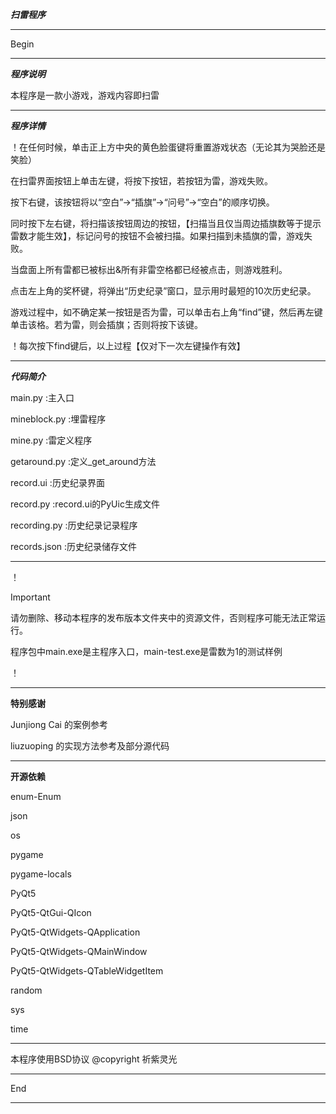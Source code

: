 ***扫雷程序***

-------------------------------------------

Begin

-----------------------------------

*****程序说明*****

本程序是一款小游戏，游戏内容即扫雷

----------------------------------------------------

*****程序详情*****

！在任何时候，单击正上方中央的黄色脸蛋键将重置游戏状态（无论其为哭脸还是笑脸）

在扫雷界面按钮上单击左键，将按下按钮，若按钮为雷，游戏失败。

按下右键，该按钮将以“空白”→“插旗”→“问号”→“空白”的顺序切换。

同时按下左右键，将扫描该按钮周边的按钮，【扫描当且仅当周边插旗数等于提示雷数才能生效】，标记问号的按钮不会被扫描。如果扫描到未插旗的雷，游戏失败。

当盘面上所有雷都已被标出&所有非雷空格都已经被点击，则游戏胜利。

点击左上角的奖杯键，将弹出“历史纪录”窗口，显示用时最短的10次历史纪录。

游戏过程中，如不确定某一按钮是否为雷，可以单击右上角“find”键，然后再左键单击该格。若为雷，则会插旗；否则将按下该键。

！每次按下find键后，以上过程【仅对下一次左键操作有效】

-------------------------------------------------

*****代码简介*****

main.py :主入口

mineblock.py :埋雷程序

mine.py :雷定义程序

getaround.py :定义_get_around方法

record.ui :历史纪录界面

record.py :record.ui的PyUic生成文件

recording.py :历史纪录记录程序

records.json :历史纪录储存文件

-----------------------------------------

！

Important

请勿删除、移动本程序的发布版本文件夹中的资源文件，否则程序可能无法正常运行。

程序包中main.exe是主程序入口，main-test.exe是雷数为1的测试样例

！

-----------------------------------------------------------

**特别感谢**

Junjiong Cai 的案例参考

liuzuoping 的实现方法参考及部分源代码

----------------------------------------------

**开源依赖**

enum-Enum

json

os

pygame

pygame-locals

PyQt5

PyQt5-QtGui-QIcon

PyQt5-QtWidgets-QApplication

PyQt5-QtWidgets-QMainWindow

PyQt5-QtWidgets-QTableWidgetItem

random

sys

time

-------------------------------------------------------------------

本程序使用BSD协议
@copyright    祈紫灵光


*******

End

--------------------------------------------

